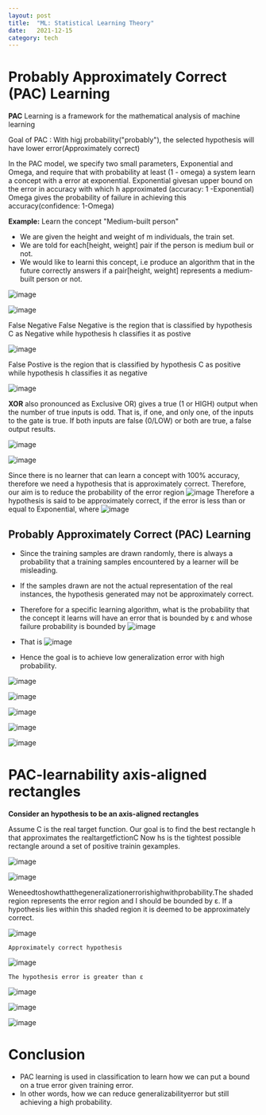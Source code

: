 ```yaml
---
layout: post
title:  "ML: Statistical Learning Theory"
date:   2021-12-15 
category: tech
---
```


# Probably Approximately Correct (PAC) Learning

**PAC** Learning is a framework for the mathematical analysis of machine learning

Goal of PAC : With higj probability("probably"), the selected hypothesis will have lower error(Approximately correct)

In the PAC model, we specify two small parameters, Exponential and Omega, and require that with probability at least (1 - omega) a system learn a concept with a error at exponential.
Exponential givesan upper bound on the error in accuracy with which h approximated (accuracy: 1 -Exponential)
Omega gives the probability of failure in achieving this accuracy(confidence: 1-Omega)


**Example:** Learn the concept "Medium-built person"

- We are given the height and weight of m individuals, the train set.
- We are told for each[height, weight] pair if the person is medium buil or not.
- We would like to learni this concept, i.e produce an algorithm that in the future correctly answers if a pair[height, weight] represents a medium-built person or not.

![image](https://user-images.githubusercontent.com/42868535/146161458-a468808b-e2ee-4b7c-b944-7469f8743db1.png)


![image](https://user-images.githubusercontent.com/42868535/146161540-8605a397-5de3-494f-ba38-91f6608ad870.png)

False Negative False Negative is the region that is classified by hypothesis C as Negative while hypothesis h classifies it as postive

![image](https://user-images.githubusercontent.com/42868535/146161667-de9d1e84-b6fd-458b-8668-b45131e3d49b.png)

False Postive is the region that is classified by hypothesis C as positive while hypothesis h classifies it as negative

![image](https://user-images.githubusercontent.com/42868535/146161791-de7a7b30-d2ac-4ea3-8087-df9e4bc6f4ad.png)

**XOR** also pronounced as Exclusive OR) gives a true (1 or HIGH) output when the number of true inputs is odd. That is, if one, and only one, of the inputs to the gate is true. If both inputs are false (0/LOW) or both are true, a false output results.

![image](https://user-images.githubusercontent.com/42868535/146161959-cc6b8ccc-97e9-47e7-8cca-40fd8b99d3a5.png)

![image](https://user-images.githubusercontent.com/42868535/146162034-156060cf-d2f3-440e-9c07-d196f2dd1f85.png)

Since there is no learner that can learn a concept with 100% accuracy, therefore we need a hypothesis that is approximately correct. Therefore, our aim is to reduce the probability of the error region ![image](https://user-images.githubusercontent.com/42868535/146162124-d5c7330b-0dc5-4548-b0a0-9a32b904766a.png) Therefore a hypothesis is said to be approximately correct, if the error is less than or equal to Exponential, where ![image](https://user-images.githubusercontent.com/42868535/146162304-d9c1cc6b-7990-4d67-a938-58322f9d7f72.png)


## Probably Approximately Correct (PAC) Learning 

- Since the training samples are drawn randomly, there is always a probability that a training samples encountered by a learner will be misleading.
- If the samples drawn are not the actual representation of the real instances, the hypothesis generated may not be approximately correct.
- Therefore for a specific learning algorithm, what is the probability that the concept it learns will have an error that is bounded by ε and whose failure probability is bounded by ![image](https://user-images.githubusercontent.com/42868535/146162746-a085f24e-3a23-4456-aa17-edb61dc3177a.png)

- That is ![image](https://user-images.githubusercontent.com/42868535/146162800-0b567489-8ebe-4b0a-8f30-b5b80e862bb3.png)
- Hence the goal is to achieve low generalization error with high probability.

![image](https://user-images.githubusercontent.com/42868535/146162935-2892b81c-877d-4400-8939-07aabfd3507b.png)

![image](https://user-images.githubusercontent.com/42868535/146163026-b9cc07ff-dffb-4e75-8fd1-8e2c531138f6.png)

![image](https://user-images.githubusercontent.com/42868535/146163124-f6bff384-6f31-4216-86de-29ae4642ccd4.png)

![image](https://user-images.githubusercontent.com/42868535/146163216-b4f1a0a8-559c-491e-b026-45ccbd567f7a.png)

![image](https://user-images.githubusercontent.com/42868535/146163381-1b813f93-c58f-4ec5-a7c9-5ab5a689087b.png)



# PAC-learnability axis-aligned rectangles 

**Consider an hypothesis to be an axis-aligned rectangles**

Assume C is the real target function. Our goal is to find the best rectangle h that approximates the realtargetfictionC Now hs is the tightest possible rectangle around a set of positive trainin gexamples. 

![image](https://user-images.githubusercontent.com/42868535/146164096-0c3479fc-f937-45d0-a86f-ff375778ecf4.png)

![image](https://user-images.githubusercontent.com/42868535/146164160-d79d9d17-b3fd-4e6b-9015-9224bc3cb17b.png)

Weneedtoshowthatthegeneralizationerrorishighwithprobability.The shaded region represents the error region and I should be bounded by ε. If a hypothesis lies within this shaded region it is deemed to be approximately correct.

![image](https://user-images.githubusercontent.com/42868535/146164254-54862ff6-03b3-4566-aeaa-3f060e118018.png)

`Approximately correct hypothesis`

![image](https://user-images.githubusercontent.com/42868535/146164346-2fb38dfd-5bb1-4690-9d50-4d171a666f4a.png)

`The hypothesis error is greater than ε`

![image](https://user-images.githubusercontent.com/42868535/146164483-f070d161-b0fb-4a69-915c-168710fa738b.png)

![image](https://user-images.githubusercontent.com/42868535/146164532-280150a6-2d1d-47f5-8fa5-3e626aa801f0.png)

![image](https://user-images.githubusercontent.com/42868535/146164558-61e224ff-c574-499c-b124-2bc133a4c0ec.png)

# Conclusion 

- PAC learning is used in classification to learn  how we can put a bound on a true error given training error. 
- In other words, how we can reduce generalizabilityerror but still achieving a high probability. 

